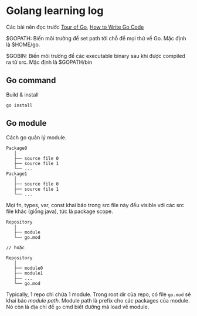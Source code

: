 # Golang learning log

Các bài nên đọc trước [Tour of Go][1], [How to Write Go Code][2]

$GOPATH: Biến môi trường để set path tới chỗ để mọi thứ về Go. Mặc định là $HOME/go.

$GOBIN: Biến môi trường để các executable binary sau khi được compiled ra từ src. Mặc định là $GOPATH/bin

## Go command

Build & install

```
go install
```

## Go module

Cách go quản lý module.

```
Package0
   │
   ├── source file 0
   ├── source file 1
   └── ...
Package1
   │
   ├── source file 0
   ├── source file 1
   └── ...
```

Mọi fn, types, var, const khai báo trong src file này đều visible với các src file khác (giống java), tức là package scope.

```
Repository
   │
   ├── module
   └── go.mod

// hoặc

Repository
   │
   ├── module0
   ├── module1
   ├── ...
   └── go.mod
```

Typically, 1 repo chỉ chứa 1 module. Trong root dir của repo, có file `go.mod` sẽ khai báo _module path_. Module path là prefix cho các packages của module. Nó còn là địa chỉ để `go` cmd biết đường mà load về module.

[1]: https://tour.golang.org/
[2]: https://golang.org/doc/code.html
